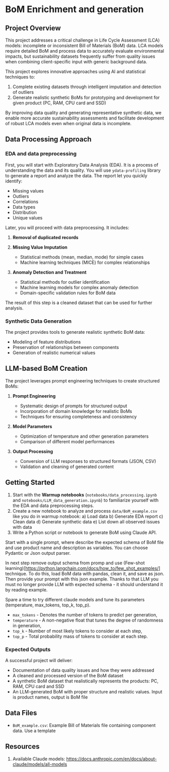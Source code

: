 # BoM Enrichment and generation

## Project Overview

This project addresses a critical challenge in Life Cycle Assessment (LCA) models: incomplete or inconsistent Bill of Materials (BoM) data. LCA models require detailed BoM and process data to accurately evaluate environmental impacts, but sustainability datasets frequently suffer from quality issues when combining client-specific input with generic background data. 

This project explores innovative approaches using AI and statistical techniques to:
1. Complete existing datasets through intelligent imputation and detection of outliers
2. Generate realistic synthetic BoMs for prototyping and development for given product (PC, RAM, CPU card and SSD)

By improving data quality and generating representative synthetic data, we enable more accurate sustainability assessments and facilitate development of robust LCA models even when original data is incomplete.

## Data Processing Approach

### EDA and data preprocessing
First, you will start with Exploratory Data Analysis (EDA). It is a process of understanding the data and its quality. You will use `ydata-profiling` library to generate a report and analyze the data. 
The report let you quickly identify:

- Missing values
- Outliers
- Correlations
- Data types
- Distribution
- Unique values

Later, you will proceed with data preprocessing. It includes:

1. **Removal of duplicated records**

2. **Missing Value Imputation**
   - Statistical methods (mean, median, mode) for simple cases
   - Machine learning techniques (MICE) for complex relationships

3. **Anomaly Detection and Treatment**
   - Statistical methods for outlier identification
   - Machine learning models for complex anomaly detection
   - Domain-specific validation rules for BoM data

The result of this step is a cleaned dataset that can be used for further analysis.

### Synthetic Data Generation

The project provides tools to generate realistic synthetic BoM data:
- Modeling of feature distributions
- Preservation of relationships between components
- Generation of realistic numerical values


## LLM-based BoM Creation

The project leverages prompt engineering techniques to create structured BoMs:

1. **Prompt Engineering**
   - Systematic design of prompts for structured output
   - Incorporation of domain knowledge for realistic BoMs
   - Techniques for ensuring completeness and consistency

2. **Model Parameters**
   - Optimization of temperature and other generation parameters
   - Comparison of different model performances

3. **Output Processing**
   - Conversion of LLM responses to structured formats (JSON, CSV)
   - Validation and cleaning of generated content

## Getting Started

1. Start with the **Warmup notebooks** (`notebooks/data_processing.ipynb` and `notebooks/LLM_data_generation.ipynb`) to familiarize yourself with the EDA and data preprocessing steps.
2. Create a new notebook to analyze and process `data/BoM_example.csv` like you do in warmup notebook:
   a) Load data
   b) Generate EDA report
   c) Clean data
   d) Generate synthetic data
   e) List down all observed issues with data
3. Write a Python script or notebook to generate BoM using Claude API. 

Start with a single prompt, where describe the expected schema of BoM file and use product name and description as variables. You can choose Pydantic or Json output parser.

In next step remove output schema from promp and use (Few-shot learning)[https://python.langchain.com/docs/how_to/few_shot_examples/] technique. To do this, load BoM data with pandas, clean it, and save as json. Then provide your prompt with this json example. Thanks to that LLM you must no longer provide LLM with expected schema - it should understand it by reading example.

Spare a time to try different claude models and tune its parameters (temperature, max_tokens, top_k, top_p).
- `max_tokens` - Denotes the number of tokens to predict per generation,
- `temperature` - A non-negative float that tunes the degree of randomness in generation,
- `top_k` - Number of most likely tokens to consider at each step,
- `top_p` - Total probability mass of tokens to consider at each step.


### Expected Outputs
A successful project will deliver:
- Documentation of data quality issues and how they were addressed
- A cleaned and processed version of the BoM dataset
- A synthetic BoM dataset that realistically represents the products: PC, RAM, CPU card and SSD
- An LLM-generated BoM with proper structure and realistic values. Input is product names, output is BoM file


## Data Files
- `BoM_example.csv`: Example Bill of Materials file containing component data. Use a template


## Resources
1. Available Claude models: https://docs.anthropic.com/en/docs/about-claude/models/all-models
